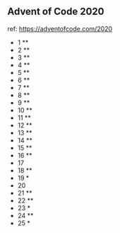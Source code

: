 ## Advent of Code 2020

ref: https://adventofcode.com/2020

* 1 **<br>
* 2 **<br>
* 3 **<br>
* 4 **<br>
* 5 **<br>
* 6 **<br>
* 7 **<br>
* 8 **<br>
* 9 **<br>
* 10 **<br>
* 11 **<br>
* 12 **<br>
* 13 ** <br>
* 14 ** <br>
* 15 ** <br>
* 16 ** <br>
* 17 <br>
* 18 ** <br>
* 19 * <br>
* 20 <br>
* 21 ** <br>
* 22 ** <br>
* 23 * <br>
* 24 ** <br>
* 25 * <br>


